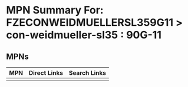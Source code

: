 



# MPN Summary For: FZECONWEIDMUELLERSL359G11 > con-weidmueller-sl35 : 90G-11

## MPNs
  

|MPN|Direct Links|Search Links|
| :--- | :--- | :--- |
||||
